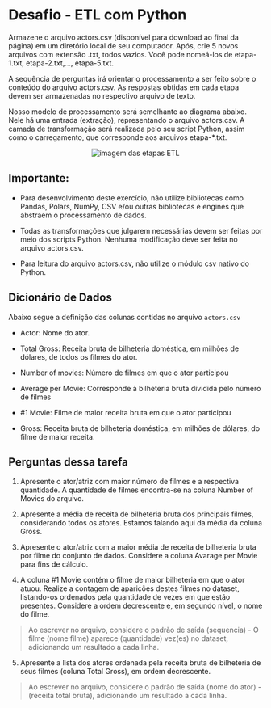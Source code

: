 # Desafio - ETL com Python

Armazene o arquivo actors.csv (disponível para download ao final da página) em um diretório local de seu computador. Após, crie 5 novos arquivos com extensão .txt, todos vazios. Você pode nomeá-los de etapa-1.txt, etapa-2.txt,..., etapa-5.txt.


A sequência de perguntas irá orientar o processamento a ser feito sobre o conteúdo do arquivo actors.csv. As respostas obtidas em cada etapa devem ser armazenadas no respectivo arquivo de texto.


Nosso modelo de processamento será semelhante ao diagrama abaixo. Nele há uma entrada (extração), representando o arquivo actors.csv. A camada de transformação será realizada pelo seu script Python, assim como o carregamento, que corresponde aos arquivos etapa-*.txt.

<div align=center>

![imagem das etapas ETL](https://img-b.udemycdn.com/redactor/raw/assignment/2022-10-31_14-34-28-de919aec691e65c52542f31bd8aa2cf7.png)

</div>

## Importante:

- Para desenvolvimento deste exercício, não utilize bibliotecas como Pandas, Polars, NumPy, CSV e/ou outras bibliotecas e engines que abstraem o processamento de dados.

- Todas as transformações que julgarem necessárias devem ser feitas por meio dos scripts Python. Nenhuma modificação deve ser feita no arquivo actors.csv.

- Para leitura do arquivo actors.csv, não utilize o módulo csv nativo do Python.

## Dicionário de Dados

Abaixo segue a definição das colunas contidas no arquivo `actors.csv`

- Actor: Nome do ator.
- Total Gross:  Receita bruta de bilheteria doméstica, em milhões de dólares, de todos os filmes do ator.
- Number of movies: Número de filmes em que o ator participou
- Average per Movie: Corresponde à bilheteria bruta dividida pelo número de filmes

- #1 Movie: Filme de maior receita bruta em que o ator participou
- Gross: Receita bruta de bilheteria doméstica, em milhões de dólares, do filme de maior receita.

## Perguntas dessa tarefa

1. Apresente o ator/atriz com maior número de filmes e a respectiva quantidade. A quantidade de filmes encontra-se na coluna Number of Movies do arquivo.

2. Apresente a média de receita de bilheteria bruta dos principais filmes, considerando todos os atores. Estamos falando aqui da média da coluna Gross.

3. Apresente o ator/atriz com a maior média de receita de bilheteria bruta por filme do conjunto de dados. Considere a coluna Avarage per Movie para fins de cálculo.

4. A coluna #1 Movie contém o filme de maior bilheteria em que o ator atuou. Realize a contagem de aparições destes filmes no dataset, listando-os ordenados pela quantidade de vezes em que estão presentes. Considere a ordem decrescente e, em segundo nível, o nome do  filme.

> Ao escrever no arquivo, considere o padrão de saída (sequencia) - O filme (nome filme) aparece (quantidade) vez(es) no dataset, adicionando um resultado a cada linha.

5. Apresente a lista dos atores ordenada pela receita bruta de bilheteria de seus filmes (coluna Total Gross), em ordem decrescente.

> Ao escrever no arquivo, considere o padrão de saída (nome do ator) - (receita total bruta), adicionando um resultado a cada linha.